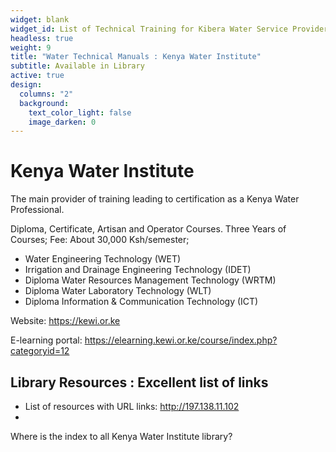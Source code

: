 ```yaml
---
widget: blank
widget_id: List of Technical Training for Kibera Water Service Providers
headless: true
weight: 9
title: "Water Technical Manuals : Kenya Water Institute"
subtitle: Available in Library
active: true
design:
  columns: "2"
  background:
    text_color_light: false
    image_darken: 0
---
```


# Kenya Water Institute
The main provider of training leading to certification as a Kenya Water Professional. 

 Diploma, Certificate, Artisan and Operator Courses. Three Years of Courses; Fee: About 30,000 Ksh/semester;
 
 -  Water Engineering Technology (WET)
 -   Irrigation and Drainage Engineering Technology (IDET)
 -   Diploma Water Resources Management Technology (WRTM) 
 -   Diploma Water Laboratory Technology (WLT) 
 -   Diploma Information & Communication Technology (ICT) 

Website: https://kewi.or.ke

E-learning portal: https://elearning.kewi.or.ke/course/index.php?categoryid=12
## Library Resources : Excellent list of links
- List of resources with URL links: http://197.138.11.102
- 




Where is the index to all Kenya Water Institute library?
